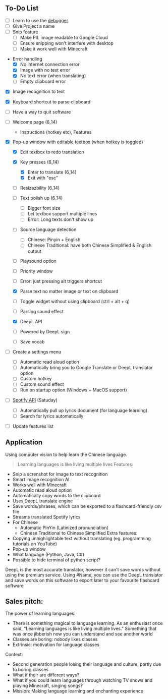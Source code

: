 ## To-Do List
- [ ] Learn to use the [debugger](https://code.visualstudio.com/docs/editor/debugging)
- [ ] Give Project a name
- [ ] Snip feature
    - [ ] Make PIL image readable to Google Cloud
    - [ ] Ensure snipping won't interfere with desktop
    - [ ] Make it work well with Minecraft
- Error handling
    - [x] No internet connection error
    - [x] Image with no text error
    - [x] No text error (when translating)
    - [ ] Empty clipboard error
- [x] Image recognition to text
- [x] Keyboard shortcut to parse clipboard
- [ ] Have a way to quit software


- [ ] Welcome page (6_14)
    - Instructions (hotkey etc), Features
- [x] Pop-up window with editable textbox (when hotkey is toggled)
    - [x] Edit textbox to redo translation
    - [x] Key presses (6_14)
        - [x] Enter to translate (6_14)
        - [x] Exit with "esc"
    - [ ] Resizazbility (6_14)
    - [ ] Text polish up (6_14)
        - [ ] Bigger font size
        - [ ] Let textbox support multiple lines
        - [ ] Error: Long texts don't show up
    - [ ] Source language detection
        - [ ] Chinese: Pinyin + English
        - [ ] Chinese Traditional: have both Chinese Simplified & English output
    - [ ] Playsound option
    - [ ] Priority window
    - [ ] Error: just pressing alt triggers shortcut

    - [x] Parse text no matter image or text on clipboard
    - [ ] Toggle widget without using clipboard (ctrl + alt + q)
    - [ ] Parsing sound effect
    - [x] DeepL API
    - [ ] Powered by DeepL sign
    - [ ] Save vocab
- [ ] Create a settings menu
    - [ ] Automatic read aloud option
    - [ ] Automatically bring you to Google Translate or DeepL translator option
    - [ ] Custom hotkey
    - [ ] Custom sound effect
    - [ ] Run on startup option (Windows + MacOS support)
- [ ] [Spotify API](https://youtu.be/c5sWvP9h3s8) (Satuday)
    - [ ] Automatically pull up lyrics document (for language learning)
    - [ ] Search for lyrics automatically
- [ ] Update features list


## Application
Using computer vision to help learn the Chinese language.
> Learning languages is like living multiple lives
Features:
- Snip a screnshot for image to text recognition
- Smart image recognition AI
- Works well with Minecraft
- Automatic read aloud option
- Automatically copy words to the clipboard
- Uses DeepL translate engine
- Save words/phrases, which can be exported to a flashcard-friendly csv file
- Streams translated Spotify lyrics
- For Chinese
    - Automatic PinYin (Latinized pronunciation)
    - Chinese Traditional to Chinese Simplified
Extra features:
- Copying unhighlightable text without translating (eg. programming tutorials on YouTube)
- Pop-up window
- What language (Python, Java, C#)
- Possible to hide terminal of python script?

DeepL is the most accurate translator, however it can't save words without using the premium service. Using #Name, you can use the DeepL translator and save words on this software to export later to your favourite flashcard software


## Sales pitch:
The power of learning languages:
- There is something magical to language learning. As an enthusiast once said, "Learning languages is like living multiple lives." Something that was once jibberish now you
can understand and see another world
- Classes are boring: nobody likes classes
- Extrinsic: motivation for language classes

Context:
- Second generation people losing their language and culture, partly due to boring classes
- What if their are different ways?
- What if you could learn languages through watching TV shows and playing Minecraft, singing songs?
- Mission: Making language learning and enchanting experience
